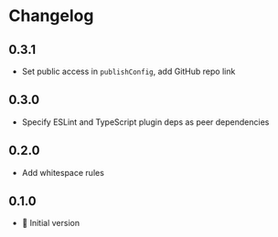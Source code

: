 # Changelog

## 0.3.1

* Set public access in `publishConfig`, add GitHub repo link

## 0.3.0

* Specify ESLint and TypeScript plugin deps as peer dependencies

## 0.2.0

* Add whitespace rules

## 0.1.0

* :tada: Initial version
